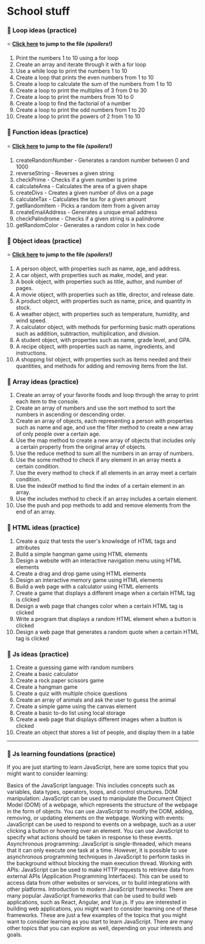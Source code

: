 # School stuff

### :newspaper: Loop ideas (practice)
:star: <a href="https://github.com/Filipsys/school-stuff/blob/main/Filip/Practice/forLoops.js"><b>Click here</a>
to jump to the file <i>(spoilers!)</i></b>

1. Print the numbers 1 to 10 using a for loop
2. Create an array and iterate through it with a for loop
3. Use a while loop to print the numbers 1 to 10
4. Create a loop that prints the even numbers from 1 to 10
5. Create a loop to calculate the sum of the numbers from 1 to 10
6. Create a loop to print the multiples of 3 from 0 to 30
7. Create a loop to print the numbers from 10 to 0
8. Create a loop to find the factorial of a number
9. Create a loop to print the odd numbers from 1 to 20
10. Create a loop to print the powers of 2 from 1 to 10

### :newspaper: Function ideas (practice)
:star: <a href="https://github.com/Filipsys/school-stuff/blob/main/Filip/Practice/functions.js"><b>Click here</a>
to jump to the file <i>(spoilers!)</i></b>

1. createRandomNumber - Generates a random number between 0 and 1000
2. reverseString - Reverses a given string
3. checkPrime - Checks if a given number is prime
4. calculateArea - Calculates the area of a given shape
5. createDivs - Creates a given number of divs on a page
6. calculateTax - Calculates the tax for a given amount
7. getRandomItem - Picks a random item from a given array
8. createEmailAddress - Generates a unique email address
9. checkPalindrome - Checks if a given string is a palindrome
10. getRandomColor - Generates a random color in hex code

### :newspaper: Object ideas (practice)
:star: <a href="https://github.com/Filipsys/school-stuff/blob/main/Filip/Practice/obiekty.js"><b>Click here</a>
to jump to the file <i>(spoilers!)</i></b>

1. A person object, with properties such as name, age, and address.
2. A car object, with properties such as make, model, and year.
3. A book object, with properties such as title, author, and number of pages.
4. A movie object, with properties such as title, director, and release date.
5. A product object, with properties such as name, price, and quantity in stock.
6. A weather object, with properties such as temperature, humidity, and wind speed.
7. A calculator object, with methods for performing basic math operations such as addition, subtraction, multiplication, and division.
8. A student object, with properties such as name, grade level, and GPA.
9. A recipe object, with properties such as name, ingredients, and instructions.
10. A shopping list object, with properties such as items needed and their quantities, and methods for adding and removing items from the list.

### :newspaper: Array ideas (practice)

1. Create an array of your favorite foods and loop through the array to print each item to the console.
2. Create an array of numbers and use the sort method to sort the numbers in ascending or descending order.
3. Create an array of objects, each representing a person with properties such as name and age, and use the filter method to create a new array of only people over a certain age.
4. Use the map method to create a new array of objects that includes only a certain property from the original array of objects.
5. Use the reduce method to sum all the numbers in an array of numbers.
6. Use the some method to check if any element in an array meets a certain condition.
7. Use the every method to check if all elements in an array meet a certain condition.
8. Use the indexOf method to find the index of a certain element in an array.
9. Use the includes method to check if an array includes a certain element.
10. Use the push and pop methods to add and remove elements from the end of an array.

### :newspaper: HTML ideas (practice)

1. Create a quiz that tests the user's knowledge of HTML tags and attributes
2. Build a simple hangman game using HTML elements
3. Design a website with an interactive navigation menu using HTML elements
4. Create a drag and drop game using HTML elements
5. Design an interactive memory game using HTML elements
6. Build a web page with a calculator using HTML elements
7. Create a game that displays a different image when a certain HTML tag is clicked
8. Design a web page that changes color when a certain HTML tag is clicked
9. Write a program that displays a random HTML element when a button is clicked
10. Design a web page that generates a random quote when a certain HTML tag is clicked

### :newspaper: Js ideas (practice)

1. Create a guessing game with random numbers
2. Create a basic calculator
3. Create a rock paper scissors game
4. Create a hangman game
5. Create a quiz with multiple choice questions
6. Create an array of animals and ask the user to guess the animal
7. Create a simple game using the canvas element
8. Create a basic to-do list using local storage
9. Create a web page that displays different images when a button is clicked
10. Create an object that stores a list of people, and display them in a table

---

### :newspaper: Js learning foundations (practice) 

If you are just starting to learn JavaScript, here are some topics that you might want to consider learning:

Basics of the JavaScript language: This includes concepts such as variables, data types, operators, loops, and control structures.
DOM manipulation: JavaScript can be used to manipulate the Document Object Model (DOM) of a webpage, which represents the structure of the webpage in the form of objects. You can use JavaScript to modify the DOM, adding, removing, or updating elements on the webpage.
Working with events: JavaScript can be used to respond to events on a webpage, such as a user clicking a button or hovering over an element. You can use JavaScript to specify what actions should be taken in response to these events.
Asynchronous programming: JavaScript is single-threaded, which means that it can only execute one task at a time. However, it is possible to use asynchronous programming techniques in JavaScript to perform tasks in the background without blocking the main execution thread.
Working with APIs: JavaScript can be used to make HTTP requests to retrieve data from external APIs (Application Programming Interfaces). This can be used to access data from other websites or services, or to build integrations with other platforms.
Introduction to modern JavaScript frameworks: There are many popular JavaScript frameworks that can be used to build web applications, such as React, Angular, and Vue.js. If you are interested in building web applications, you might want to consider learning one of these frameworks.
These are just a few examples of the topics that you might want to consider learning as you start to learn JavaScript. There are many other topics that you can explore as well, depending on your interests and goals.
